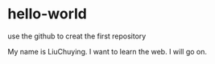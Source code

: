 # hello-world
use the github to creat the first repository

My name is LiuChuying. I want to learn the web. I will go on.
